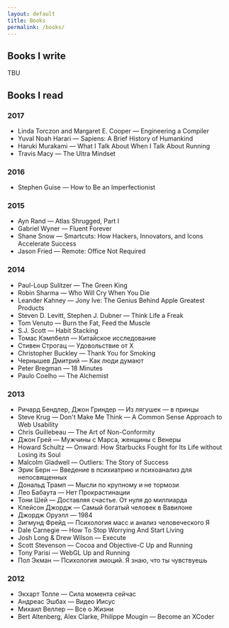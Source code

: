 ```yaml
---
layout: default
title: Books
permalink: /books/
---
```


## Books I write

TBU

## Books I read

### 2017

* Linda Torczon and Margaret E. Cooper — Engineering a Compiler
* Yuval Noah Harari — Sapiens: A Brief History of Humankind
* Haruki Murakami — What I Talk About When I Talk About Running
* Travis Macy — The Ultra Mindset

### 2016

* Stephen Guise — How to Be an Imperfectionist

### 2015

* Ayn Rand — Atlas Shrugged, Part I
* Gabriel Wyner — Fluent Forever
* Shane Snow — Smartcuts: How Hackers, Innovators, and Icons Accelerate Success
* Jason Fried — Remote: Office Not Required

### 2014

* Paul-Loup Sulitzer — The Green King
* Robin Sharma — Who Will Cry When You Die
* Leander Kahney — Jony Ive: The Genius Behind Apple Greatest Products
* Steven D. Levitt, Stephen J. Dubner — Think Life a Freak
* Tom Venuto — Burn the Fat, Feed the Muscle
* S.J. Scott — Habit Stacking
* Томас Кэмпбелл — Китайское исследование
* Стивен Строгац — Удовольствие от X
* Christopher Buckley — Thank You for Smoking
* Чернышев Дмитрий — Как люди думают
* Peter Bregman — 18 Minutes
* Paulo Coelho — The Alchemist

### 2013

* Ричард Бендлер, Джон Гриндер — Из лягушек — в принцы
* Steve Krug — Don't Make Me Think — A Common Sense Approach to Web Usability
* Chris Guillebeau — The Art of Non-Conformity
* Джон Грей — Мужчины с Марса, женщины с Венеры
* Howard Schultz — Onward: How Starbucks Fought for Its Life without Losing its Soul
* Malcolm Gladwell — Outliers: The Story of Success
* Эрик Берн — Введение в психиатрию и психоанализ для непосвященных
* Дональд Трамп — Мысли по крупному и не тормози
* Лео Бабаута — Нет Прокрастинации
* Тони Шей — Доставляя счастье. От нуля до миллиарда
* Клейсон Джордж — Самый богатый человек в Вавилоне
* Джордж Оруэлл — 1984
* Зигмунд Фрейд — Психология масс и анализ человеческого Я
* Dale Carnegie — How To Stop Worrying And Start Living
* Josh Long & Drew Wilson — Execute
* Scott Stevenson — Cocoa and Objective-C Up and Running
* Tony Parisi — WebGL Up and Running
* Пол Экман — Психология эмоций. Я знаю, что ты чувствуешь

### 2012

* Экхарт Толле — Сила момента сейчас
* Андреас Эшбах — Видео Иисус
* Михаил Веллер — Все о Жизни
* Bert Altenberg, Alex Clarke, Philippe Mougin — Become an XCoder
